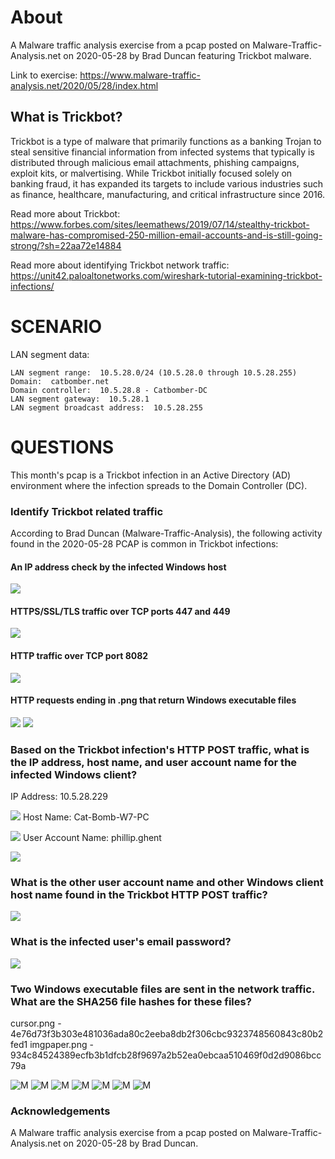 # About
A Malware traffic analysis exercise from a pcap posted on Malware-Traffic-Analysis.net on 2020-05-28 by Brad Duncan featuring Trickbot malware.

Link to exercise: https://www.malware-traffic-analysis.net/2020/05/28/index.html
## What is Trickbot?
Trickbot is a type of malware that primarily functions as a banking Trojan to steal sensitive financial information from infected systems that typically is distributed through malicious email attachments, phishing campaigns, exploit kits, or malvertising. While Trickbot initially focused solely on banking fraud, it has expanded its targets to include various industries such as finance, healthcare, manufacturing, and critical infrastructure since 2016. 

Read more about Trickbot: https://www.forbes.com/sites/leemathews/2019/07/14/stealthy-trickbot-malware-has-compromised-250-million-email-accounts-and-is-still-going-strong/?sh=22aa72e14884

Read more about identifying Trickbot network traffic: https://unit42.paloaltonetworks.com/wireshark-tutorial-examining-trickbot-infections/

# SCENARIO

LAN segment data:

    LAN segment range:  10.5.28.0/24 (10.5.28.0 through 10.5.28.255)
    Domain:  catbomber.net
    Domain controller:  10.5.28.8 - Catbomber-DC
    LAN segment gateway:  10.5.28.1
    LAN segment broadcast address:  10.5.28.255

 
# QUESTIONS

This month's pcap is a Trickbot infection in an Active Directory (AD) environment where the infection spreads to the Domain Controller (DC).

### Identify Trickbot related traffic
   According to Brad Duncan (Malware-Traffic-Analysis), the following activity found in the 2020-05-28 PCAP is common in Trickbot infections:
   
#### An IP address check by the infected Windows host
![](img/05.png)
#### HTTPS/SSL/TLS traffic over TCP ports 447 and 449
![](img/04.png)
#### HTTP traffic over TCP port 8082
![](img/01.png)
#### HTTP requests ending in .png that return Windows executable files
![](img/02.png)
![](img/03.png)

   ### Based on the Trickbot infection's HTTP POST traffic, what is the IP address, host name, and user account name for the infected Windows client?
   IP Address: 10.5.28.229

   ![](img/06.png)
   Host Name: Cat-Bomb-W7-PC

   ![](img/07.png)
   User Account Name: phillip.ghent
   
  
   ![](img/08.png)
   ### What is the other user account name and other Windows client host name found in the Trickbot HTTP POST traffic?


   ![](img/09.png)
   ### What is the infected user's email password?
   
   ![](img/10.png)
   ### Two Windows executable files are sent in the network traffic.  What are the SHA256 file hashes for these files?
   cursor.png - 4e76d73f3b303e481036ada80c2eeba8db2f306cbc9323748560843c80b2fed1
   imgpaper.png - 934c84524389ecfb3b1dfcb28f9697a2b52ea0ebcaa510469f0d2d9086bcc79a
   
   ![M](img/11.png)
   ![M](img/12.png)
   ![M](img/13.png)
   ![M](img/14.png)
   ![M](img/15.png)
   ![M](img/16.png)
   ![M](img/17.png)


 ### Acknowledgements
A Malware traffic analysis exercise from a pcap posted on Malware-Traffic-Analysis.net on 2020-05-28 by Brad Duncan.
